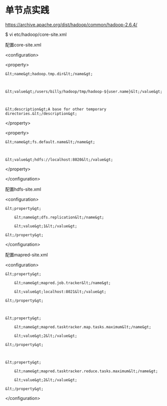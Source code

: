 # 单节点实践

https://archive.apache.org/dist/hadoop/common/hadoop-2.6.4/

$ vi etc/hadoop/core-site.xml

配置core-site.xml

&lt;configuration&gt;

&lt;property&gt;

```
&lt;name&gt;hadoop.tmp.dir&lt;/name&gt;



&lt;value&gt;/users/billy/hadoop/tmp/hadoop-${user.name}&lt;/value&gt;



&lt;description&gt;A base for other temporary directories.&lt;/description&gt;
```

&lt;/property&gt;

&lt;property&gt;

```
&lt;name&gt;fs.default.name&lt;/name&gt;



&lt;value&gt;hdfs://localhost:8020&lt;/value&gt;
```

&lt;/property&gt;

&lt;/configuration&gt;

配置hdfs-site.xml

&lt;configuration&gt;

```
&lt;property&gt;

    &lt;name&gt;dfs.replication&lt;/name&gt;

    &lt;value&gt;1&lt;/value&gt;

&lt;/property&gt;
```

&lt;/configuration&gt;

配置mapred-site.xml

&lt;configuration&gt;

```
&lt;property&gt;

    &lt;name&gt;mapred.job.tracker&lt;/name&gt;

    &lt;value&gt;localhost:8021&lt;/value&gt;

&lt;/property&gt;



&lt;property&gt;

    &lt;name&gt;mapred.tasktracker.map.tasks.maximum&lt;/name&gt;

    &lt;value&gt;2&lt;/value&gt;

&lt;/property&gt;



&lt;property&gt;

    &lt;name&gt;mapred.tasktracker.reduce.tasks.maximum&lt;/name&gt;

    &lt;value&gt;2&lt;/value&gt;

&lt;/property&gt;
```

&lt;/configuration&gt;

